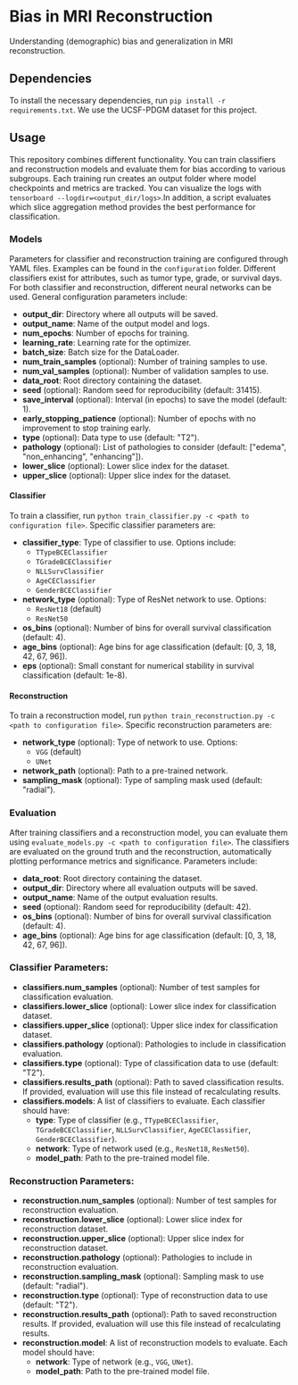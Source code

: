 # Bias in MRI Reconstruction 
Understanding (demographic) bias and generalization in MRI reconstruction.

## Dependencies 
To install the necessary dependencies, run `pip install -r requirements.txt`. We use the UCSF-PDGM dataset for this project.

## Usage 
This repository combines different functionality. You can train classifiers and reconstruction models and evaluate them for bias according to various subgroups. Each training run creates an output folder where model checkpoints and metrics are tracked. You can visualize the logs with `tensorboard --logdir=<output_dir/logs>`.In addition, a script evaluates which slice aggregation method provides the best performance for classification. 

### Models 
Parameters for classifier and reconstruction training are configured through YAML files. Examples can be found in the `configuration` folder. Different classifiers exist for attributes, such as tumor type, grade, or survival days. For both classifier and reconstruction, different neural networks can be used. General configuration parameters include: 
- **output_dir**: Directory where all outputs will be saved.
- **output_name**: Name of the output model and logs.
- **num_epochs**: Number of epochs for training.
- **learning_rate**: Learning rate for the optimizer.
- **batch_size**: Batch size for the DataLoader.
- **num_train_samples** (optional): Number of training samples to use.
- **num_val_samples** (optional): Number of validation samples to use.
- **data_root**: Root directory containing the dataset.
- **seed** (optional): Random seed for reproducibility (default: 31415).
- **save_interval** (optional): Interval (in epochs) to save the model (default: 1).
- **early_stopping_patience** (optional): Number of epochs with no improvement to stop training early.
- **type** (optional): Data type to use (default: "T2").
- **pathology** (optional): List of pathologies to consider (default: ["edema", "non_enhancing", "enhancing"]).
- **lower_slice** (optional): Lower slice index for the dataset.
- **upper_slice** (optional): Upper slice index for the dataset.

#### Classifier
To train a classifier, run `python train_classifier.py -c <path to configuration file>`. 
Specific classifier parameters are: 
- **classifier_type**: Type of classifier to use. Options include:
  - `TTypeBCEClassifier`
  - `TGradeBCEClassifier`
  - `NLLSurvClassifier`
  - `AgeCEClassifier`
  - `GenderBCEClassifier`
- **network_type** (optional): Type of ResNet network to use. Options:
  - `ResNet18` (default)
  - `ResNet50`
- **os_bins** (optional): Number of bins for overall survival classification (default: 4).
- **age_bins** (optional): Age bins for age classification (default: [0, 3, 18, 42, 67, 96]).
- **eps** (optional): Small constant for numerical stability in survival classification (default: 1e-8).

#### Reconstruction
To train a reconstruction model, run `python train_reconstruction.py -c <path to configuration file>`. 
Specific reconstruction parameters are: 
- **network_type** (optional): Type of network to use. Options:
  - `VGG` (default)
  - `UNet`
- **network_path** (optional): Path to a pre-trained network.
- **sampling_mask** (optional): Type of sampling mask used (default: "radial").

### Evaluation 
After training classifiers and a reconstruction model, you can evaluate them using `evaluate_models.py -c <path to configuration file>`. The classifiers are evaluated on the ground truth and the reconstruction, automatically plotting performance metrics and significance. Parameters include: 
- **data_root**: Root directory containing the dataset.
- **output_dir**: Directory where all evaluation outputs will be saved.
- **output_name**: Name of the output evaluation results.
- **seed** (optional): Random seed for reproducibility (default: 42).
- **os_bins** (optional): Number of bins for overall survival classification (default: 4).
- **age_bins** (optional): Age bins for age classification (default: [0, 3, 18, 42, 67, 96]).

### Classifier Parameters:
- **classifiers.num_samples** (optional): Number of test samples for classification evaluation.
- **classifiers.lower_slice** (optional): Lower slice index for classification dataset.
- **classifiers.upper_slice** (optional): Upper slice index for classification dataset.
- **classifiers.pathology** (optional): Pathologies to include in classification evaluation.
- **classifiers.type** (optional): Type of classification data to use (default: "T2").
- **classifiers.results_path** (optional): Path to saved classification results. If provided, evaluation will use this file instead of recalculating results.
- **classifiers.models**: A list of classifiers to evaluate. Each classifier should have:
  - **type**: Type of classifier (e.g., `TTypeBCEClassifier`, `TGradeBCEClassifier`, `NLLSurvClassifier`, `AgeCEClassifier`, `GenderBCEClassifier`).
  - **network**: Type of network used (e.g., `ResNet18`, `ResNet50`).
  - **model_path**: Path to the pre-trained model file.

### Reconstruction Parameters:
- **reconstruction.num_samples** (optional): Number of test samples for reconstruction evaluation.
- **reconstruction.lower_slice** (optional): Lower slice index for reconstruction dataset.
- **reconstruction.upper_slice** (optional): Upper slice index for reconstruction dataset.
- **reconstruction.pathology** (optional): Pathologies to include in reconstruction evaluation.
- **reconstruction.sampling_mask** (optional): Sampling mask to use (default: "radial").
- **reconstruction.type** (optional): Type of reconstruction data to use (default: "T2").
- **reconstruction.results_path** (optional): Path to saved reconstruction results. If provided, evaluation will use this file instead of recalculating results.
- **reconstruction.model**: A list of reconstruction models to evaluate. Each model should have:
  - **network**: Type of network (e.g., `VGG`, `UNet`).
  - **model_path**: Path to the pre-trained model file.